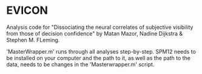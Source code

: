 # EVICON

Analysis code for "Dissociating the neural correlates of subjective visibility from those of decision confidence" by Matan Mazor, Nadine Dijkstra & Stephen M. FLeming. 

'MasterWrapper.m' runs through all analyses step-by-step. SPM12 needs to be installed on your computer and the path to it, as well as the path to the data, needs to be changes in the 'Masterwrapper.m' script. 
